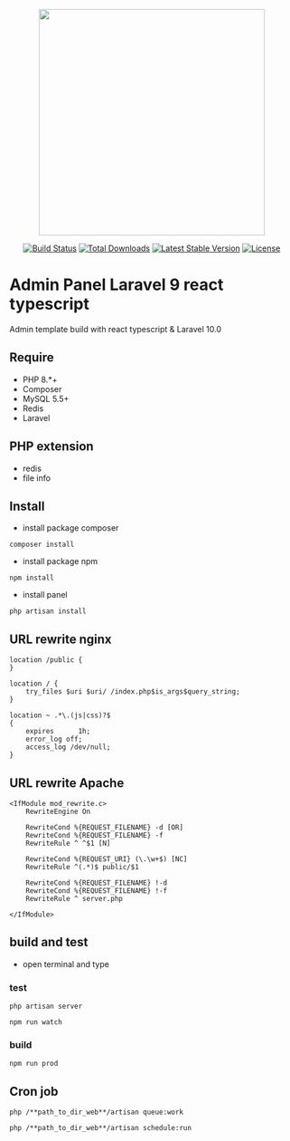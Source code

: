 <p align="center"><a href="https://laravel.com" target="_blank"><img src="https://raw.githubusercontent.com/laravel/art/master/logo-lockup/5%20SVG/2%20CMYK/1%20Full%20Color/laravel-logolockup-cmyk-red.svg" width="400"></a></p>

<p align="center">
<a href="https://travis-ci.org/laravel/framework"><img src="https://travis-ci.org/laravel/framework.svg" alt="Build Status"></a>
<a href="https://packagist.org/packages/laravel/framework"><img src="https://img.shields.io/packagist/dt/laravel/framework" alt="Total Downloads"></a>
<a href="https://packagist.org/packages/laravel/framework"><img src="https://img.shields.io/packagist/v/laravel/framework" alt="Latest Stable Version"></a>
<a href="https://packagist.org/packages/laravel/framework"><img src="https://img.shields.io/packagist/l/laravel/framework" alt="License"></a>
</p>

# Admin Panel Laravel 9 react typescript

Admin template build with react typescript & Laravel 10.0

## Require

-   PHP 8.\*+
-   Composer
-   MySQL 5.5+
-   Redis
-   Laravel

## PHP extension

-   redis
-   file info

## Install

-   install package composer

```
composer install
```

-   install package npm

```
npm install
```

-   install panel

```
php artisan install
```

## URL rewrite nginx

```
location /public {
}

location / {
    try_files $uri $uri/ /index.php$is_args$query_string;
}

location ~ .*\.(js|css)?$
{
    expires      1h;
    error_log off;
    access_log /dev/null;
}
```

## URL rewrite Apache

```
<IfModule mod_rewrite.c>
    RewriteEngine On

    RewriteCond %{REQUEST_FILENAME} -d [OR]
    RewriteCond %{REQUEST_FILENAME} -f
    RewriteRule ^ ^$1 [N]

    RewriteCond %{REQUEST_URI} (\.\w+$) [NC]
    RewriteRule ^(.*)$ public/$1

    RewriteCond %{REQUEST_FILENAME} !-d
    RewriteCond %{REQUEST_FILENAME} !-f
    RewriteRule ^ server.php

</IfModule>
```

## build and test

-   open terminal and type

### test

```
php artisan server
```

```
npm run watch
```

### build

```
npm run prod
```

## Cron job

```
php /**path_to_dir_web**/artisan queue:work
```

```
php /**path_to_dir_web**/artisan schedule:run
```

